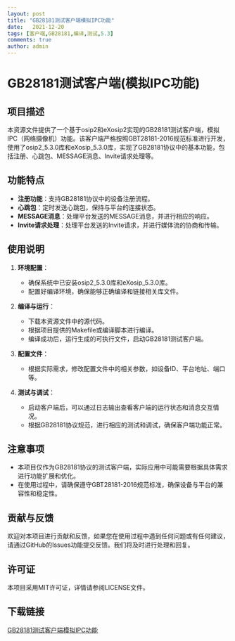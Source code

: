 ```yaml
---
layout: post
title: "GB28181测试客户端模拟IPC功能"
date:   2021-12-20
tags: [客户端,GB28181,编译,测试,5.3]
comments: true
author: admin
---
```

# GB28181测试客户端(模拟IPC功能)

## 项目描述

本资源文件提供了一个基于osip2和eXosip2实现的GB28181测试客户端，模拟IPC（网络摄像机）功能。该客户端严格按照GBT28181-2016规范标准进行开发，使用了osip2_5.3.0库和eXosip_5.3.0库，实现了GB28181协议中的基本功能，包括注册、心跳包、MESSAGE消息、Invite请求处理等。

## 功能特点

- **注册功能**：支持GB28181协议中的设备注册流程。
- **心跳包**：定时发送心跳包，保持与平台的连接状态。
- **MESSAGE消息**：处理平台发送的MESSAGE消息，并进行相应的响应。
- **Invite请求处理**：处理平台发送的Invite请求，并进行媒体流的协商和传输。

## 使用说明

1. **环境配置**：
   - 确保系统中已安装osip2_5.3.0库和eXosip_5.3.0库。
   - 配置好编译环境，确保能够正确编译和链接相关库文件。

2. **编译与运行**：
   - 下载本资源文件中的源代码。
   - 根据项目提供的Makefile或编译脚本进行编译。
   - 编译成功后，运行生成的可执行文件，启动GB28181测试客户端。

3. **配置文件**：
   - 根据实际需求，修改配置文件中的相关参数，如设备ID、平台地址、端口等。

4. **测试与调试**：
   - 启动客户端后，可以通过日志输出查看客户端的运行状态和消息交互情况。
   - 根据GB28181协议规范，进行相应的测试和调试，确保客户端功能正常。

## 注意事项

- 本项目仅作为GB28181协议的测试客户端，实际应用中可能需要根据具体需求进行功能扩展和优化。
- 在使用过程中，请确保遵守GBT28181-2016规范标准，确保设备与平台的兼容性和稳定性。

## 贡献与反馈

欢迎对本项目进行贡献和反馈，如果您在使用过程中遇到任何问题或有任何建议，请通过GitHub的Issues功能提交反馈。我们将及时进行处理和回复。

## 许可证

本项目采用MIT许可证，详情请参阅LICENSE文件。

## 下载链接

[GB28181测试客户端模拟IPC功能](https://pan.quark.cn/s/15ed8ef78ffd)